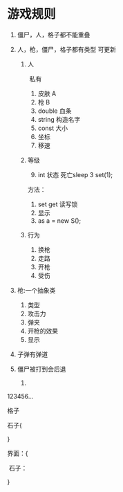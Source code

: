 # 游戏规则

1. 僵尸，人，格子都不能重叠

2. 人，枪，僵尸，格子都有类型 可更新

   1. 人

      ​	私有

      1. 皮肤 A
      2. 枪 B
      3. double 血条
      4. string 构造名字
      5. const 大小
      6. 坐标
      7. 移速

   2. 等级

      9. int 状态 死亡sleep 3 set(1); 

      方法：

      1. set get 读写锁
      2. 显示
      3. as a = new S();

   3. 行为

      1. 换枪
      2. 走路
      3. 开枪
      4. 受伤

3. 枪:一个抽象类

   1. 类型
   2. 攻击力
   3. 弹夹
   4. 开枪的效果
   5. 显示

4. 子弹有弹道 

5. 僵尸被打到会后退

   1. 

123456...



格子

石子{

}

界面：{

​	石子：

}



